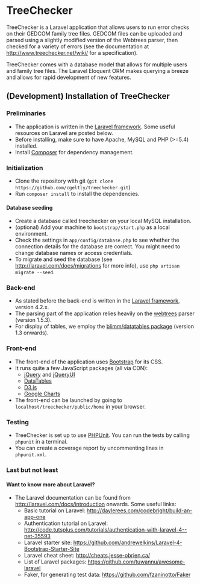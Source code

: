 # TreeChecker

TreeChecker is a Laravel application that allows users to run error checks on their GEDCOM family tree files. 
GEDCOM files can be uploaded and parsed using a slightly modified version of the Webtrees parser, 
then checked for a variety of errors (see the documentation at http://www.treechecker.net/wiki/ for a specification). 

TreeChecker comes with a database model that allows for multiple users and family tree files. 
The Laravel Eloquent ORM makes querying a breeze and allows for rapid development of new features. 

## (Development) Installation of TreeChecker

### Preliminaries

- The application is written in the [Laravel framework](http://laravel.com/). Some useful resources on Laravel are posted below. 
- Before installing, make sure to have Apache, MySQL and PHP (>=5.4) installed.
- Install [Composer](https://getcomposer.org/) for dependency management. 

### Initialization

- Clone the repository with git (`git clone https://github.com/cgeltly/treechecker.git`)
- Run `composer install` to install the dependencies. 

#### Database seeding

- Create a database called treechecker on your local MySQL installation. 
- (optional) Add your machine to `bootstrap/start.php` as a local environment. 
- Check the settings in `app/config/database.php` to see whether the connection details for the database are correct. You might need to change database names or access credentials. 
- To migrate and seed the database (see http://laravel.com/docs/migrations for more info), use `php artisan migrate --seed`. 

### Back-end
- As stated before the back-end is written in the [Laravel framework](http://laravel.com/), version 4.2.x. 
- The parsing part of the application relies heavily on the [webtrees](http://www.webtrees.net/index.php/en/) parser (version 1.5.3). 
- For display of tables, we employ the [blimm/datatables package](https://github.com/bllim/laravel4-datatables-package) (version 1.3 onwards). 

### Front-end 
- The front-end of the application uses [Bootstrap](http://getbootstrap.com/) for its CSS. 
- It runs quite a few JavaScript packages (all via CDN): 
    - [jQuery](http://jquery.com/) and [jQueryUI](http://jqueryui.com/)
    - [DataTables](http://datatables.net/)
    - [D3.js](http://d3js.org/)
    - [Google Charts](https://developers.google.com/chart/)
- The front-end can be launched by going to `localhost/treechecker/public/home` in your browser. 

### Testing
- TreeChecker is set up to use [PHPUnit](https://phpunit.de/). You can run the tests by calling `phpunit` in a terminal. 
- You can create a coverage report by uncommenting lines in `phpunit.xml`. 

### Last but not least 

#### Want to know more about Laravel? 

- The Laravel documentation can be found from http://laravel.com/docs/introduction onwards. Some useful links: 
  - Basic tutorial on Laravel: http://daylerees.com/codebright/build-an-app-one
  - Authentication tutorial on Laravel: http://code.tutsplus.com/tutorials/authentication-with-laravel-4--net-35593
  - Laravel starter site: https://github.com/andrewelkins/Laravel-4-Bootstrap-Starter-Site
  - Laravel cheat sheet: http://cheats.jesse-obrien.ca/
  - List of Laravel packages: https://github.com/tuwannu/awesome-laravel
  - Faker, for generating test data: https://github.com/fzaninotto/Faker